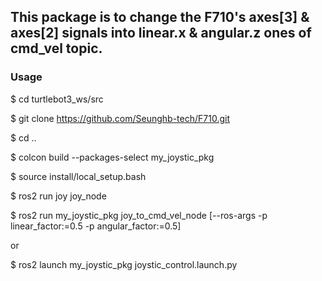 ## This package is to change the F710's axes[3] & axes[2] signals into linear.x & angular.z ones of cmd_vel topic.  
### Usage

$ cd turtlebot3_ws/src

$ git clone https://github.com/Seunghb-tech/F710.git

$ cd ..

$ colcon build --packages-select my_joystic_pkg

$ source install/local_setup.bash

$ ros2 run joy joy_node

$ ros2 run my_joystic_pkg joy_to_cmd_vel_node [--ros-args -p linear_factor:=0.5 -p angular_factor:=0.5]

or

$ ros2 launch my_joystic_pkg joystic_control.launch.py

